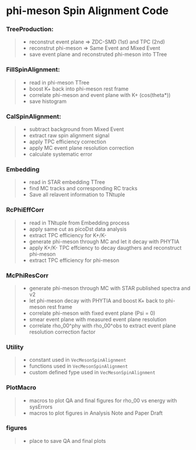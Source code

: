 # phi-meson Spin Alignment Code

### TreeProduction:
> - reconstrut event plane => ZDC-SMD (1st) and TPC (2nd)
> - reconstrut phi-meson => Same Event and Mixed Event
> - save event plane and reconstruted phi-meson into TTree

### FillSpinAlignment:
> - read in phi-meson TTree
> - boost K+ back into phi-meson rest frame
> - correlate phi-meson and event plane with K+ (cos(theta\*))
> - save histogram

### CalSpinAlignment:
> - subtract background from Mixed Event
> - extract raw spin alignment signal
> - apply TPC efficiency correction
> - apply MC event plane resolution correction
> - calculate systematic error

### Embedding
> - read in STAR embedding TTree
> - find MC tracks and corresponding RC tracks
> - Save all relavent information to TNtuple

### RcPhiEffCorr
> - read in TNtuple from Embedding process
> - apply same cut as picoDst data analysis
> - extract TPC efficiency for K+/K-
> - generate phi-meson through MC and let it decay with PHYTIA
> - apply K+/K- TPC effciency to decay daugthers and reconstruct phi-meson
> - extract TPC efficiency for phi-meson

### McPhiResCorr
> - generate phi-meson through MC with STAR published spectra and v2
> - let phi-meson decay with PHYTIA and boost K+ back to phi-meson rest frame
> - correlate phi-meson with fixed event plane (Psi = 0)
> - smear event plane with measured event plane resolution
> - correlate rho_00^phy with rho_00^obs to extract event plane resolution correction factor

### Utility
> - constant used in `VecMesonSpinAlignment`
> - functions used in `VecMesonSpinAlignment`
> - custom defined fype used in `VecMesonSpinAlignment`

### PlotMacro
> - macros to plot QA and final figures for rho_00 vs energy with sysErrors
> - macros to plot figures in Analysis Note and Paper Draft

### figures
> - place to save QA and final plots
